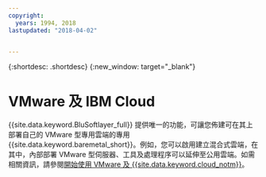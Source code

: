 ```yaml
---
copyright:
  years: 1994, 2018
lastupdated: "2018-04-02"


---
```


{:shortdesc: .shortdesc}
{:new_window: target="_blank"}

# VMware 及 IBM Cloud

{{site.data.keyword.BluSoftlayer_full}} 提供唯一的功能，可讓您佈建可在其上部署自己的 VMware 型專用雲端的專用 {{site.data.keyword.baremetal_short}}。例如，您可以啟用建立混合式雲端，在其中，內部部署 VMware 型伺服器、工具及處理程序可以延伸至公用雲端。如需相關資訊，請參閱[開始使用 VMware 及 {{site.data.keyword.cloud_notm}}](/docs/infrastructure/vmware/vmware_index.html)。
